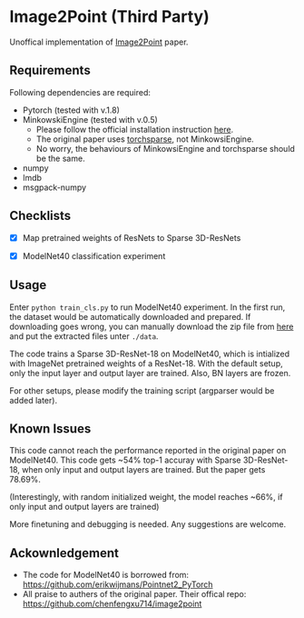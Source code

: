 # Image2Point (Third Party)
Unoffical implementation of [Image2Point](https://arxiv.org/abs/2106.04180) paper.


## Requirements
Following dependencies are required:
- Pytorch (tested with v.1.8)
- MinkowskiEngine (tested with v.0.5)
  - Please follow the official installation instruction [here](https://github.com/NVIDIA/MinkowskiEngine).
  - The original paper uses [torchsparse](https://github.com/mit-han-lab/torchsparse), not MinkowsiEngine.
  - No worry, the behaviours of MinkowsiEngine and torchsparse should be the same.
- numpy
- lmdb
- msgpack-numpy

## Checklists
- [X] Map pretrained weights of ResNets to Sparse 3D-ResNets
- [X] ModelNet40 classification experiment


## Usage
Enter `python train_cls.py` to run ModelNet40 experiment. In the first run, the dataset would be automatically downloaded and prepared. 
If downloading goes wrong, you can manually download the zip file from 
[here](https://shapenet.cs.stanford.edu/media/modelnet40_normal_resampled.zip) and put the extracted files unter `./data`.

The code trains a Sparse 3D-ResNet-18 on ModelNet40, which is intialized with ImageNet pretrained weights of a ResNet-18. With the default setup,
only the input layer and output layer are trained. Also, BN layers are frozen. 

For other setups, please modify the training script (argparser would be added later).


## Known Issues
This code cannot reach the performance reported in the original paper on ModelNet40. This code gets ~54% top-1 accuray with Sparse 3D-ResNet-18, 
when only input and output layers are trained. But the paper gets 78.69%.

(Interestingly, with random initialized weight, the model reaches ~66%, if only input and output layers are trained)

More finetuning and debugging is needed. Any suggestions are welcome.


## Ackownledgement
- The code for ModelNet40 is borrowed from: https://github.com/erikwijmans/Pointnet2_PyTorch 
- All praise to authers of the original paper. Their offical repo: https://github.com/chenfengxu714/image2point
